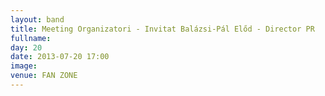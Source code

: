```yaml
---
layout: band
title: Meeting Organizatori - Invitat Balázsi-Pál Előd - Director PR
fullname: 
day: 20
date: 2013-07-20 17:00
image: 
venue: FAN ZONE
---
```



